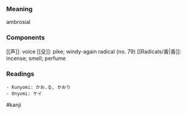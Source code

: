 ### Meaning

ambrosial

### Components

[[声]]: voice [[殳]]: pike; windy-again radical (no. 79) [[Radicals/香|香]]: incense; smell; perfume

### Readings

```
- Kunyomi: かお.る, かおり
- Onyomi: ケイ
```

#kanji